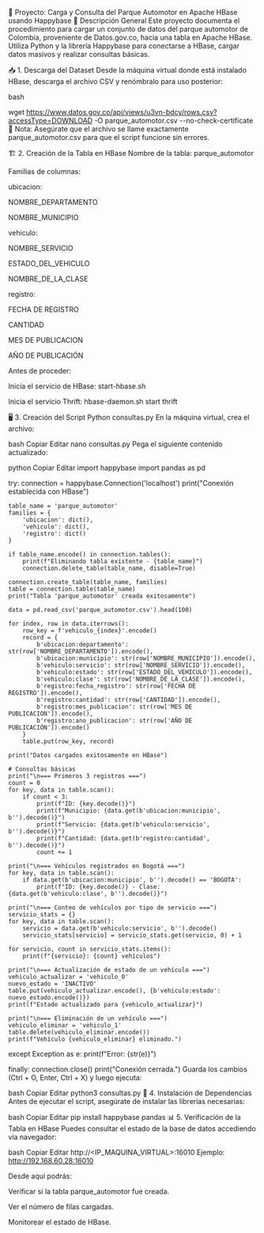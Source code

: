 🚀 Proyecto: Carga y Consulta del Parque Automotor en Apache HBase usando Happybase
📄 Descripción General
Este proyecto documenta el procedimiento para cargar un conjunto de datos del parque automotor de Colombia, proveniente de Datos.gov.co, hacia una tabla en Apache HBase.
Utiliza Python y la librería Happybase para conectarse a HBase, cargar datos masivos y realizar consultas básicas.

📥 1. Descarga del Dataset
Desde la máquina virtual donde está instalado HBase, descarga el archivo CSV y renómbralo para uso posterior:

bash

wget https://www.datos.gov.co/api/views/u3vn-bdcy/rows.csv?accessType=DOWNLOAD -O parque_automotor.csv --no-check-certificate
🔵 Nota: Asegúrate que el archivo se llame exactamente parque_automotor.csv para que el script funcione sin errores.

🏗️ 2. Creación de la Tabla en HBase
Nombre de la tabla: parque_automotor

Familias de columnas:

ubicacion:

NOMBRE_DEPARTAMENTO

NOMBRE_MUNICIPIO

vehiculo:

NOMBRE_SERVICIO

ESTADO_DEL_VEHICULO

NOMBRE_DE_LA_CLASE

registro:

FECHA DE REGISTRO

CANTIDAD

MES DE PUBLICACION

AÑO DE PUBLICACIÓN

Antes de proceder:

Inicia el servicio de HBase: start-hbase.sh

Inicia el servicio Thrift: hbase-daemon.sh start thrift

🖥️ 3. Creación del Script Python consultas.py
En la máquina virtual, crea el archivo:

bash
Copiar
Editar
nano consultas.py
Pega el siguiente contenido actualizado:

python
Copiar
Editar
import happybase
import pandas as pd

try:
    connection = happybase.Connection('localhost')
    print("Conexión establecida con HBase")

    table_name = 'parque_automotor'
    families = {
        'ubicacion': dict(),
        'vehiculo': dict(),
        'registro': dict()
    }

    if table_name.encode() in connection.tables():
        print(f"Eliminando tabla existente - {table_name}")
        connection.delete_table(table_name, disable=True)

    connection.create_table(table_name, families)
    table = connection.table(table_name)
    print("Tabla 'parque_automotor' creada exitosamente")

    data = pd.read_csv('parque_automotor.csv').head(100)

    for index, row in data.iterrows():
        row_key = f'vehiculo_{index}'.encode()
        record = {
            b'ubicacion:departamento': str(row['NOMBRE_DEPARTAMENTO']).encode(),
            b'ubicacion:municipio': str(row['NOMBRE_MUNICIPIO']).encode(),
            b'vehiculo:servicio': str(row['NOMBRE_SERVICIO']).encode(),
            b'vehiculo:estado': str(row['ESTADO_DEL_VEHICULO']).encode(),
            b'vehiculo:clase': str(row['NOMBRE_DE_LA_CLASE']).encode(),
            b'registro:fecha_registro': str(row['FECHA DE REGISTRO']).encode(),
            b'registro:cantidad': str(row['CANTIDAD']).encode(),
            b'registro:mes_publicacion': str(row['MES DE PUBLICACION']).encode(),
            b'registro:ano_publicacion': str(row['AÑO DE PUBLICACIÓN']).encode()
        }
        table.put(row_key, record)

    print("Datos cargados exitosamente en HBase")

    # Consultas básicas
    print("\n=== Primeros 3 registros ===")
    count = 0
    for key, data in table.scan():
        if count < 3:
            print(f"ID: {key.decode()}")
            print(f"Municipio: {data.get(b'ubicacion:municipio', b'').decode()}")
            print(f"Servicio: {data.get(b'vehiculo:servicio', b'').decode()}")
            print(f"Cantidad: {data.get(b'registro:cantidad', b'').decode()}")
            count += 1

    print("\n=== Vehículos registrados en Bogotá ===")
    for key, data in table.scan():
        if data.get(b'ubicacion:municipio', b'').decode() == 'BOGOTA':
            print(f"ID: {key.decode()} - Clase: {data.get(b'vehiculo:clase', b'').decode()}")

    print("\n=== Conteo de vehículos por tipo de servicio ===")
    servicio_stats = {}
    for key, data in table.scan():
        servicio = data.get(b'vehiculo:servicio', b'').decode()
        servicio_stats[servicio] = servicio_stats.get(servicio, 0) + 1

    for servicio, count in servicio_stats.items():
        print(f"{servicio}: {count} vehículos")

    print("\n=== Actualización de estado de un vehículo ===")
    vehiculo_actualizar = 'vehiculo_0'
    nuevo_estado = 'INACTIVO'
    table.put(vehiculo_actualizar.encode(), {b'vehiculo:estado': nuevo_estado.encode()})
    print(f"Estado actualizado para {vehiculo_actualizar}")

    print("\n=== Eliminación de un vehículo ===")
    vehiculo_eliminar = 'vehiculo_1'
    table.delete(vehiculo_eliminar.encode())
    print(f"Vehículo {vehiculo_eliminar} eliminado.")

except Exception as e:
    print(f"Error: {str(e)}")

finally:
    connection.close()
    print("Conexión cerrada.")
Guarda los cambios (Ctrl + O, Enter, Ctrl + X) y luego ejecuta:

bash
Copiar
Editar
python3 consultas.py
🔧 4. Instalación de Dependencias
Antes de ejecutar el script, asegúrate de instalar las librerías necesarias:

bash
Copiar
Editar
pip install happybase pandas
📊 5. Verificación de la Tabla en HBase
Puedes consultar el estado de la base de datos accediendo vía navegador:

bash
Copiar
Editar
http://<IP_MAQUINA_VIRTUAL>:16010
Ejemplo:
http://192.168.60.28:16010

Desde aquí podrás:

Verificar si la tabla parque_automotor fue creada.

Ver el número de filas cargadas.

Monitorear el estado de HBase.
